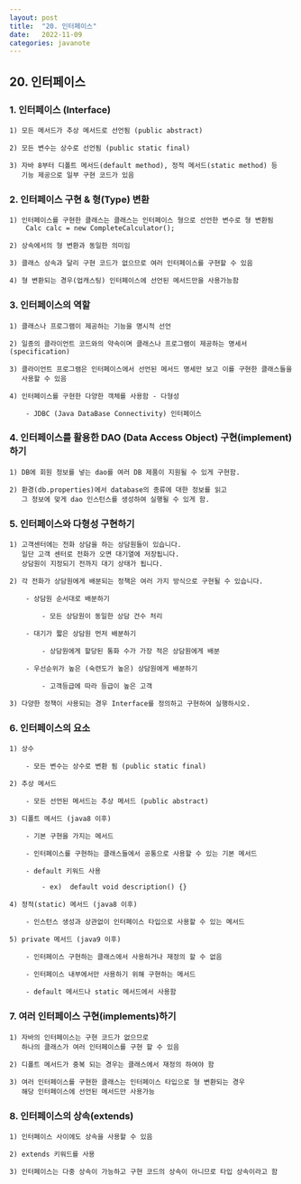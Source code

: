 ```yaml
---
layout: post
title:  "20. 인터페이스"
date:   2022-11-09
categories: javanote
---
```


## 20. 인터페이스

### 1. 인터페이스 (Interface)

    1) 모든 메서드가 추상 메서드로 선언됨 (public abstract)

    2) 모든 변수는 상수로 선언됨 (public static final)

    3) 자바 8부터 디폴트 메서드(default method), 정적 메서드(static method) 등
       기능 제공으로 일부 구현 코드가 있음

### 2. 인터페이스 구현 & 형(Type) 변환 

    1) 인터페이스를 구현한 클래스는 클래스는 인터페이스 형으로 선언한 변수로 형 변환됨       
        Calc calc = new CompleteCalculator();

    2) 상속에서의 형 변환과 동일한 의미임

    3) 클래스 상속과 달리 구현 코드가 없으므로 여러 인터페이스를 구현할 수 있음

    4) 형 변환되는 경우(업캐스팅) 인터페이스에 선언된 메서드만을 사용가능함

### 3. 인터페이스의 역할

    1) 클래스나 프로그램이 제공하는 기능을 명시적 선언

    2) 일종의 클라이언트 코드와의 약속이며 클래스나 프로그램이 제공하는 명세서(specification)

    3) 클라이언트 프로그램은 인터페이스에서 선언된 메서드 명세만 보고 이를 구현한 클래스들을 
       사용할 수 있음 

    4) 인터페이스를 구현한 다양한 객체를 사용함 - 다형성

        - JDBC (Java DataBase Connectivity) 인터페이스        

### 4. 인터페이스를 활용한 DAO (Data Access Object) 구현(implement)하기

    1) DB에 회원 정보를 넣는 dao를 여러 DB 제품이 지원될 수 있게 구현함.

    2) 환경(db.properties)에서 database의 종류에 대한 정보를 읽고 
       그 정보에 맞게 dao 인스턴스를 생성하여 실행될 수 있게 함.

### 5. 인터페이스와 다형성 구현하기 

    1) 고객센터에는 전화 상담을 하는 상담원들이 있습니다.
       일단 고객 센터로 전화가 오면 대기열에 저장됩니다. 
       상담원이 지정되기 전까지 대기 상태가 됩니다.

    2) 각 전화가 상담원에게 배분되는 정책은 여러 가지 방식으로 구현될 수 있습니다.

        - 상담원 순서대로 배분하기 

            - 모든 상담원이 동일한 상담 건수 처리

        - 대기가 짧은 상담원 먼저 배분하기 

            - 상담원에게 할당된 통화 수가 가장 적은 상담원에게 배분 

        - 우선순위가 높은 (숙련도가 높은) 상담원에게 배분하기
                                
            - 고객등급에 따라 등급이 높은 고객 

    3) 다양한 정책이 사용되는 경우 Interface를 정의하고 구현하여 실행하시오.

### 6. 인터페이스의 요소 

    1) 상수

        - 모든 변수는 상수로 변환 됨 (public static final)

    2) 추상 메서드 

        - 모든 선언된 메서드는 추상 메서드 (public abstract)

    3) 디폴트 메서드 (java8 이후)

        - 기본 구현을 가지는 메서드  

        - 인터페이스를 구현하는 클래스들에서 공통으로 사용할 수 있는 기본 메서드 

        - default 키워드 사용 

            - ex)  default void description() {}

    4) 정적(static) 메서드 (java8 이후)

        - 인스턴스 생성과 상관없이 인터페이스 타입으로 사용할 수 있는 메서드 

    5) private 메서드 (java9 이후)

        - 인터페이스 구현하는 클래스에서 사용하거나 재정의 할 수 없음 

        - 인터페이스 내부에서만 사용하기 위해 구현하는 메서드 

        - default 메서드나 static 메서드에서 사용함                     

### 7. 여러 인터페이스 구현(implements)하기

    1) 자바의 인터페이스는 구현 코드가 없으므로 
       하나의 클래스가 여러 인터페이스를 구현 할 수 있음

    2) 디폴트 메서드가 중복 되는 경우는 클래스에서 재정의 하여야 함

    3) 여러 인터페이스를 구현한 클래스는 인터페이스 타입으로 형 변환되는 경우 
       해당 인터페이스에 선언된 메서드만 사용가능

### 8. 인터페이스의 상속(extends)    

    1) 인터페이스 사이에도 상속을 사용할 수 있음

    2) extends 키워드를 사용

    3) 인터페이스는 다중 상속이 가능하고 구현 코드의 상속이 아니므로 타입 상속이라고 함 
       
